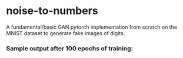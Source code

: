 # noise-to-numbers
A fundamental/basic GAN pytorch implementation from scratch on the MNIST dataset to generate fake images of digits.


### Sample output after 100 epochs of training:



